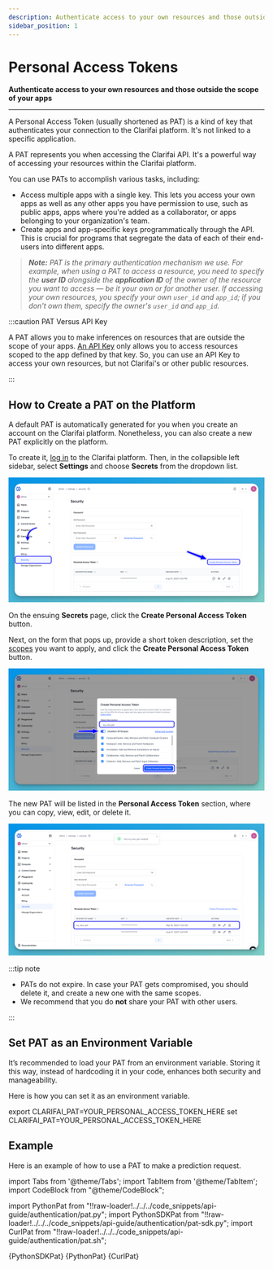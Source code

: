 ```yaml
---
description: Authenticate access to your own resources and those outside the scope of your apps
sidebar_position: 1
---
```


# Personal Access Tokens

**Authenticate access to your own resources and those outside the scope of your apps**
<hr />

A Personal Access Token \(usually shortened as PAT\) is a kind of key that authenticates your connection to the Clarifai platform. It's not linked to a specific application.

A PAT represents you when accessing the Clarifai API. It's a powerful way of accessing your resources within the Clarifai platform. 

You can use PATs to accomplish various tasks, including:

- Access multiple apps with a single key. This lets you access your own apps as well as any other apps you have permission to use, such as public apps, apps where you're added as a collaborator, or apps belonging to your organization's team.
- Create apps and app-specific keys programmatically through the API. This is crucial for programs that segregate the data of each of their end-users into different apps.


> _**Note:** PAT is the primary authentication mechanism we use.  For example, when using a PAT to access a resource, you need to specify the **user ID** alongside the **application ID** of the owner of the resource you want to access — be it your own or for another user. If accessing your own resources, you specify your own `user_id` and `app_id`; if you don't own them, specify the owner's `user_id` and `app_id`._


:::caution PAT Versus API Key

A PAT allows you to make inferences on resources that are outside the scope of your apps. [An API Key](https://docs.clarifai.com/clarifai-basics/authentication/app-specific-api-keys) only allows you to access resources scoped to the app defined by that key. So, you can use an API Key to access your own resources, but not Clarifai's or other public resources. 

:::

## How to Create a PAT on the Platform

A default PAT is automatically generated for you when you create an account on the Clarifai platform. Nonetheless, you can also create a new PAT explicitly on the platform. 

To create it, [log in](https://clarifai.com/login) to the Clarifai platform. Then, in the collapsible left sidebar, select **Settings** and choose **Secrets** from the dropdown list.

![Create new PAT on Community](/img/others/create_pat_community.png)

On the ensuing **Secrets** page, click the **Create Personal Access Token** button.  

Next, on the form that pops up, provide a short token description, set the [scopes](https://docs.clarifai.com/control/authentication/scopes/) you want to apply, and click the **Create Personal Access Token** button.

![create pat](/img/others/pat_dialog_box.png)

The new PAT will be listed in the **Personal Access Token** section, where you can copy, view, edit, or delete it.

![listed pat](/img/others/pat_section_1.png)

:::tip note

- PATs do not expire. In case your PAT gets compromised, you should delete it, and create a new one with the same scopes.
- We recommend that you do **not** share your PAT with other users.

:::

## Set PAT as an Environment Variable

It’s recommended to load your PAT from an environment variable. Storing it this way, instead of hardcoding it in your code, enhances both security and manageability.

Here is how you can set it as an environment variable.

<Tabs groupId="code">
<TabItem value="bash" label="Unix-Like Systems">
    <CodeBlock className="language-bash"> export CLARIFAI_PAT=YOUR_PERSONAL_ACCESS_TOKEN_HERE </CodeBlock>
</TabItem>
<TabItem value="bash2" label="Windows">
    <CodeBlock className="language-bash"> set CLARIFAI_PAT=YOUR_PERSONAL_ACCESS_TOKEN_HERE </CodeBlock>
</TabItem>
</Tabs>

## Example

Here is an example of how to use a PAT to make a prediction request. 

import Tabs from '@theme/Tabs';
import TabItem from '@theme/TabItem';
import CodeBlock from "@theme/CodeBlock";

import PythonPat from "!!raw-loader!../../../code_snippets/api-guide/authentication/pat.py";
import PythonSDKPat from "!!raw-loader!../../../code_snippets/api-guide/authentication/pat-sdk.py";
import CurlPat from "!!raw-loader!../../../code_snippets/api-guide/authentication/pat.sh";

<Tabs groupId="code">
<TabItem value="python" label="Python SDK">
     <CodeBlock className="language-python">{PythonSDKPat}</CodeBlock>
</TabItem>
<TabItem value="pythongrpc" label="Python (gRPC)">
     <CodeBlock className="language-python">{PythonPat}</CodeBlock>
</TabItem>

<TabItem value="curl" label="cURL">
    <CodeBlock className="language-bash">{CurlPat}</CodeBlock>
</TabItem>
</Tabs>